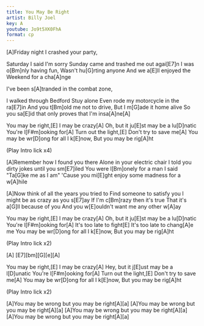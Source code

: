 ```yaml
---
title: You May Be Right
artist: Billy Joel
key: A
youtube: Jo9t5XK0FhA
format: cp
---
```


[A]Friday night I crashed your party,

Saturday I said I'm sorry
Sunday came and trashed me out agai[E7]n
I was o[Bm]nly having fun,
Wasn't hu[G]rting anyone
And we a[E]ll enjoyed the
Weekend for a cha[A]nge

I've been s[A]tranded in the combat zone,

I walked through Bedford Stuy alone
Even rode my motorcycle in the ra[E7]in
And you t[Bm]old me not to drive,
But I m[G]ade it home alive
So you sa[E]id that only proves that I'm insa[A]ne[A]

You may be right,[E]
I may be crazy[A]
Oh, but it ju[E]st may be a lu[D]natic
You're l[F#m]ooking for[A]
Turn out the light,[E]
Don't try to save me[A]
You may be wr[D]ong for all I k[E]now,
But you may be rig[A]ht

(Play Intro lick x4)

[A]Remember how I found you there
Alone in your electric chair
I told you dirty jokes until you sm[E7]iled
You were l[Bm]onely for a man
I said "Ta[G]ke me as I am"
'Cause you mi[E]ght enjoy some madness for a w[A]hile

[A]Now think of all the years you tried to
Find someone to satisfy you
I might be as crazy as you s[E7]ay
If I'm c[Bm]razy then it's true
That it's a[G]ll because of you
And you w[E]ouldn't want me any other w[A]ay

You may be right,[E]
I may be crazy[A]
Oh, but it ju[E]st may be a lu[D]natic
You're l[F#m]ooking for[A]
It's too late to fight[E]
It's too late to chang[A]e me
You may be wr[D]ong for all I k[E]now,
But you may be rig[A]ht

(Play Intro lick x2)

[A] [E7][bm][G][e][A]

You may be right,[E]
I may be crazy[A]
Hey, but it j[E]ust may be a l[D]unatic
You're l[F#m]ooking for[A]
Turn out the light,[E]
Don't try to save me[A]
You may be wr[D]ong for all I k[E]now,
But you may be rig[A]ht

(Play Intro lick x2)

[A]You may be wrong but you may be right[A][a]
[A]You may be wrong but you may be right[A][a]
[A]You may be wrong but you may be right[A][a]
[A]You may be wrong but you may be right[A][a]
